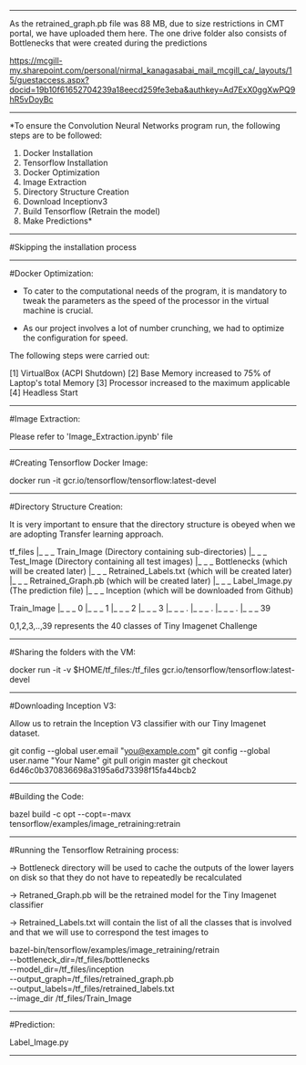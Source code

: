 
****************************************************************************************************************************************

As the retrained_graph.pb file was 88 MB, due to size restrictions in CMT portal, we have uploaded them here.
The one drive folder also consists of Bottlenecks that were created during the predictions

https://mcgill-my.sharepoint.com/personal/nirmal_kanagasabai_mail_mcgill_ca/_layouts/15/guestaccess.aspx?docid=19b10f61652704239a18eecd259fe3eba&authkey=Ad7ExX0ggXwPQ9hR5vDoyBc

****************************************************************************************************************************************


*To ensure the Convolution Neural Networks program run, the following steps are to be followed:

1) Docker Installation
2) Tensorflow Installation
3) Docker Optimization
4) Image Extraction
5) Directory Structure Creation
6) Download Inceptionv3
7) Build Tensorflow (Retrain the model)
8) Make Predictions*

--------------------------------------------------------------------------------------------------------------------------------------

#Skipping the installation process

--------------------------------------------------------------------------------------------------------------------------------------

#Docker Optimization:

- To cater to the computational needs of the program, it is mandatory to tweak the parameters as the speed of the processor in the virtual machine is crucial.

- As our project involves a lot of number crunching, we had to optimize the configuration for speed.

The following steps were carried out:

[1] VirtualBox (ACPI Shutdown)
[2] Base Memory increased to 75% of Laptop's total Memory
[3] Processor increased to the maximum applicable
[4] Headless Start

--------------------------------------------------------------------------------------------------------------------------------------

#Image Extraction:

Please refer to 'Image_Extraction.ipynb' file

--------------------------------------------------------------------------------------------------------------------------------------

#Creating Tensorflow Docker Image:

docker run -it gcr.io/tensorflow/tensorflow:latest-devel

--------------------------------------------------------------------------------------------------------------------------------------

#Directory Structure Creation:

It is very important to ensure that the directory structure is obeyed when we are adopting Transfer learning approach.

tf_files
   |_ _ _ Train_Image (Directory containing sub-directories)
   |_ _ _ Test_Image (Directory containing all test images)
   |_ _ _ Bottlenecks (which will be created later)
   |_ _ _ Retrained_Labels.txt (which will be created later)
   |_ _ _ Retrained_Graph.pb (which will be created later)
   |_ _ _ Label_Image.py (The prediction file)
   |_ _ _ Inception (which will be downloaded from Github)

Train_Image
   |_ _ _ 0
   |_ _ _ 1
   |_ _ _ 2
   |_ _ _ 3
   |_ _ _ .
   |_ _ _ .
   |_ _ _ .
   |_ _ _ 39

0,1,2,3,..,39 represents the 40 classes of Tiny Imagenet Challenge

--------------------------------------------------------------------------------------------------------------------------------------

#Sharing the folders with the VM:

docker run -it -v $HOME/tf_files:/tf_files gcr.io/tensorflow/tensorflow:latest-devel

--------------------------------------------------------------------------------------------------------------------------------------

#Downloading Inception V3:

Allow us to retrain the Inception V3 classifier with our Tiny Imagenet dataset.

git config --global user.email "you@example.com"
git config --global user.name "Your Name"
git pull origin master
git checkout 6d46c0b370836698a3195a6d73398f15fa44bcb2

--------------------------------------------------------------------------------------------------------------------------------------

#Building the Code:

bazel build -c opt --copt=-mavx tensorflow/examples/image_retraining:retrain

--------------------------------------------------------------------------------------------------------------------------------------

#Running the Tensorflow Retraining process:

-> Bottleneck directory will be used to cache the outputs of the lower layers on disk so that they do not have to repeatedly be recalculated

-> Retraned_Graph.pb will be the retrained model for the Tiny Imagenet classifier

-> Retrained_Labels.txt will contain the list of all the classes that is involved and that we will use to correspond the test images to

bazel-bin/tensorflow/examples/image_retraining/retrain \
--bottleneck_dir=/tf_files/bottlenecks \
--model_dir=/tf_files/inception \
--output_graph=/tf_files/retrained_graph.pb \
--output_labels=/tf_files/retrained_labels.txt \
--image_dir /tf_files/Train_Image

--------------------------------------------------------------------------------------------------------------------------------------

#Prediction:

Label_Image.py

--------------------------------------------------------------------------------------------------------------------------------------
